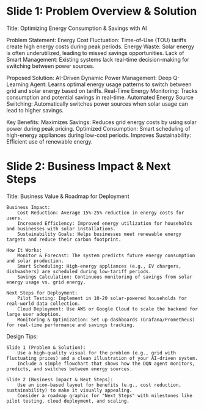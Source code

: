 # Slide 1: Problem Overview & Solution
Title: Optimizing Energy Consumption & Savings with AI

  Problem Statement:
        Energy Cost Fluctuation: Time-of-Use (TOU) tariffs create high energy costs during peak periods.
        Energy Waste: Solar energy is often underutilized, leading to missed savings opportunities.
        Lack of Smart Management: Existing systems lack real-time decision-making for switching between power sources.

  Proposed Solution:
        AI-Driven Dynamic Power Management:
            Deep Q-Learning Agent: Learns optimal energy usage patterns to switch between grid and solar energy based on tariffs.
            Real-Time Energy Monitoring: Tracks consumption and potential savings in real-time.
            Automated Energy Source Switching: Automatically switches power sources when solar usage can lead to higher savings.

  Key Benefits:
        Maximizes Savings: Reduces grid energy costs by using solar power during peak pricing.
        Optimized Consumption: Smart scheduling of high-energy appliances during low-cost periods.
        Improves Sustainability: Efficient use of renewable energy.

# Slide 2: Business Impact & Next Steps
Title: Business Value & Roadmap for Deployment

    Business Impact:
        Cost Reduction: Average 15%-25% reduction in energy costs for users.
        Increased Efficiency: Improved energy utilization for households and businesses with solar installations.
        Sustainability Goals: Helps businesses meet renewable energy targets and reduce their carbon footprint.

    How It Works:
        Monitor & Forecast: The system predicts future energy consumption and solar production.
        Smart Scheduling: High-energy appliances (e.g., EV chargers, dishwashers) are scheduled during low-tariff periods.
        Savings Calculation: Continuous monitoring of savings from solar energy usage vs. grid energy.

    Next Steps for Deployment:
        Pilot Testing: Implement in 10-20 solar-powered households for real-world data collection.
        Cloud Deployment: Use AWS or Google Cloud to scale the backend for large user adoption.
        Monitoring & Optimization: Set up dashboards (Grafana/Prometheus) for real-time performance and savings tracking.

Design Tips:

    Slide 1 (Problem & Solution):
        Use a high-quality visual for the problem (e.g., grid with fluctuating prices) and a clean illustration of your AI-driven system.
        Include a simple flowchart that shows how the DQN agent monitors, predicts, and switches between energy sources.

    Slide 2 (Business Impact & Next Steps):
        Use an icon-based layout for benefits (e.g., cost reduction, sustainability) to make it visually appealing.
        Consider a roadmap graphic for "Next Steps" with milestones like pilot testing, cloud deployment, and scaling.
